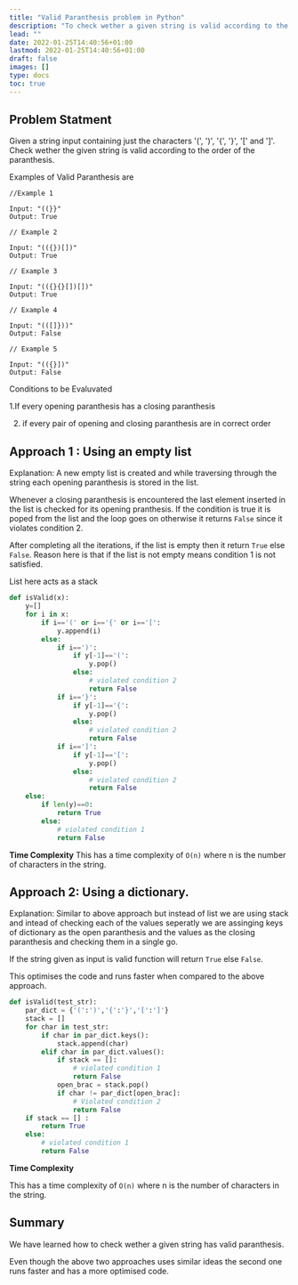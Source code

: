 ```yaml
---
title: "Valid Paranthesis problem in Python"
description: "To check wether a given string is valid according to the paranthesis order"
lead: ""
date: 2022-01-25T14:40:56+01:00
lastmod: 2022-01-25T14:40:56+01:00
draft: false
images: []
type: docs
toc: true
---
```


## Problem Statment 

Given a string input containing just the characters '(', ')', '{', '}', '[' and ']'. Check wether the given string is valid according to the order of the paranthesis.

Examples of Valid Paranthesis are 

```
//Example 1

Input: "((}}"
Output: True

// Example 2

Input: "(({})[])"
Output: True

// Example 3

Input: "(({}{}[])[])"
Output: True

// Example 4

Input: "(([]}))"
Output: False

// Example 5

Input: "(({}])"
Output: False

```

Conditions to be Evaluvated

  1.If every opening paranthesis has a closing paranthesis

  2. if every pair of opening and closing paranthesis are in correct order

## Approach 1 : Using an empty list

Explanation: A new empty list is created and while traversing through the string each opening paranthesis is stored in the list.

Whenever a closing paranthesis is encountered the last element inserted in the list is checked for its opening pranthesis. If the condition is true it is poped from the list and the loop goes on otherwise it returns `False` since it violates condition 2.

After completing all the iterations, if the list is empty then it return `True` else `False`. Reason here is that if the list is not empty means condition 1 is not satisfied.

List here acts as a stack

```python
def isValid(x):
    y=[]
    for i in x:
        if i=='(' or i=='{' or i=='[':
            y.append(i)
        else:
            if i==')':
                if y[-1]=='(':    
                    y.pop()
                else:
                    # violated condition 2
                    return False
            if i=='}':
                if y[-1]=='{':
                    y.pop()
                else:
                    # violated condition 2
                    return False
            if i==']':
                if y[-1]=='[':
                    y.pop()
                else:
                    # violated condition 2
                    return False
    else:
        if len(y)==0:
            return True
        else:
            # violated condition 1
            return False

``` 

**Time Complexity**
This has a time complexity of `O(n)` where n is the number of characters in the string.

## Approach 2: Using a dictionary.

Explanation: 
Similar to above approach but instead of list we are using stack and intead of checking each of the values seperatly we are assinging keys of dictionary as the open paranthesis and the values as the closing paranthesis and checking them in a single go. 

If the string given as input is valid function will return `True` else `False`.

This optimises the code and runs faster when compared to the above approach.

```python
def isValid(test_str):  
    par_dict = {'(':')','{':'}','[':']'}
    stack = []
    for char in test_str:
        if char in par_dict.keys(): 
            stack.append(char)
        elif char in par_dict.values():
            if stack == []:
                # violated condition 1
                return False
            open_brac = stack.pop()
            if char != par_dict[open_brac]:
                # Violated condition 2
                return False
    if stack == [] :
        return True
    else: 
        # violated condition 1               
        return False
```
**Time Complexity**

This has a time complexity of `O(n)` where n is the number of characters in the string.

## Summary

We have learned how to check wether a given string has valid paranthesis.

Even though the above two approaches uses similar ideas the second one runs faster and has a more optimised code.
